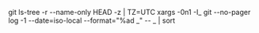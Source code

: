 git ls-tree -r --name-only HEAD -z | TZ=UTC xargs -0n1 -I_ git --no-pager log -1 --date=iso-local --format="%ad _" -- _ | sort 
